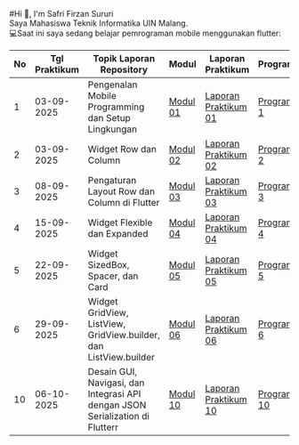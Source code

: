 #Hi 👋, I'm Safri Firzan Sururi <br>
Saya Mahasiswa Teknik Informatika UIN Malang. <br>
💻Saat ini saya sedang belajar pemrograman mobile menggunakan flutter:<br>

| No | Tgl Praktikum | Topik Laporan Repository | Modul | Laporan Praktikum | Program |
|----|---------------|---------------------------|-------|-------------------|---------|
| 1  | 03-09-2025    | Pengenalan Mobile Programming dan Setup Lingkungan | [Modul 01](https://docs.google.com/document/d/1mYADZbL-mOnSaf9VDGKerLok3FQlB5eL/edit?usp=sharing&ouid=112427662690283637623&rtpof=true&sd=true) | [Laporan Praktikum 01](./Modul_1_240605110084_Safri%20Firzan%20Sururi%20Kelas%20B.pdf) | [Program 1](https://github.com/Firzan-code/Mat-Mobile-P1) |
| 2  | 03-09-2025    | Widget Row dan Column | [Modul 02](https://docs.google.com/document/d/1rWmtyPyUylxFf3PsPxbGAbPrBiLmRALM/edit?usp=sharing&ouid=112427662690283637623&rtpof=true&sd=true) | [Laporan Praktikum 02](./Modul_2_240605110084_Safri%20Firzan%20Sururi%20Kelas%20B.pdf) | [Program 2](https://github.com/Firzan-code/Mat-Mobile-P2) |
| 3  | 08-09-2025    | Pengaturan Layout Row dan Column di Flutter | [Modul 03](https://drive.google.com/file/d/1Arn60gjYy76CB_ykY7LhqSmkHXG6Ohed/view?usp=sharing) | [Laporan Praktikum 03](./Modul_3_240605110084_Safri%20Firzan%20Sururi%20Kelas%20B.pdf) | [Program 3](https://github.com/Firzan-code/Mat-Mobile-P2) |
| 4  | 15-09-2025    | Widget Flexible dan Expanded | [Modul 04](https://drive.google.com/file/d/1h9f-Pcixmdh56HSGVCTshxvdYcmu_9GZ/view?usp=sharing) | [Laporan Praktikum 04](./Modul_4_240605110084_Safri%20Firzan%20Sururi%20Kelas%20B.pdf) | [Program 4](https://github.com/Firzan-code/Mat-Mobile-P2) |
| 5  | 22-09-2025    | Widget SizedBox, Spacer, dan Card | [Modul 05](https://drive.google.com/file/d/1zva2DsPrOYdQggNHL1dF71ZmM9SoilD1/view?usp=sharing) | [Laporan Praktikum 05](./Modul_5_240605110084_Safri%20Firzan%20Sururi%20Kelas%20B.pdf) | [Program 5](https://github.com/Firzan-code/Mat-Mobile-P2) |
| 6  | 29-09-2025    | Widget GridView, ListView, GridView.builder, dan ListView.builder | [Modul 06](https://drive.google.com/file/d/1sTuyrx3Qj04-qAzsPV0mzJJdYwTe8x_l/view?usp=sharing) | [Laporan Praktikum 06](./Modul_5_240605110084_Safri%20Firzan%20Sururi%20Kelas%20B.pdf) | [Program 6](https://github.com/Firzan-code/Mat-Mobile-P2) |
| 10  | 06-10-2025   | Desain GUI, Navigasi, dan Integrasi API dengan JSON Serialization di Flutterr | [Modul 10](https://docs.google.com/document/d/1rWmtyPyUylxFf3PsPxbGAbPrBiLmRALM/edit?usp=sharing&ouid=112427662690283637623&rtpof=true&sd=true) | [Laporan Praktikum 10](./Modul_2_240605110084_Safri%20Firzan%20Sururi%20Kelas%20B.pdf) | [Program 10](https://github.com/Firzan-code/Mat-Mobile-P2) |


